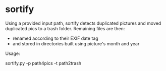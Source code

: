 # sortify

Using a provided input path, sortify detects duplicated pictures and moved duplicated pics to a trash folder.
Remaining files are then:
* renamed according to their EXIF date tag 
* and stored in directories built using picture's month and year

Usage: 

sortify.py -p path4pics -t path2trash

